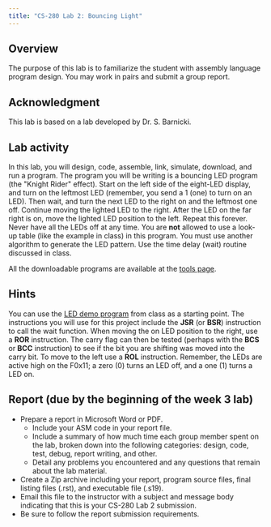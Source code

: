 ```yaml
---
title: "CS-280 Lab 2: Bouncing Light"
---
```


## Overview

The purpose of this lab is to familiarize the student with assembly
language program design. You may work in pairs and submit a group
report.

## Acknowledgment

This lab is based on a lab developed by Dr. S. Barnicki.

## Lab activity

In this lab, you will design, code, assemble, link, simulate,
download, and run a program. The program you will be writing is a
bouncing LED program (the &quot;Knight Rider&quot; effect). Start on the
left side of the eight-LED display, and turn on the leftmost LED
(remember, you send a 1 (one) to turn on an LED). Then wait, and turn
the next LED to the right on and the leftmost one off. Continue moving
the lighted LED to the right. After the LED on the far right is on,
move the lighted LED position to the left. Repeat this forever. Never
have all the LEDs off at any time. You are __not__ allowed
to use a look-up table (like the example in class) in this program. You
must use another algorithm to generate the LED pattern. Use the time
delay (wait) routine discussed in class.

All the downloadable programs are available at the <a
href="tools/">tools page</a>.

## Hints

You can use the <a href="led-demo.s">LED demo program</a> from class
as a starting point. The instructions you will use for this project
include the __JSR__ (or __BSR__) instruction
to call the wait function. When moving the on LED position to the right,
use a __ROR__ instruction. The carry flag can then be
tested (perhaps with the __BCS__ or __BCC__
instruction) to see if the bit you are shifting was moved into the carry
bit. To move to the left use a __ROL__ instruction.
Remember, the LEDs are active high on the F0x11; a zero (0) turns an LED off, and a one
(1) turns a LED on.

## Report (due by the beginning of the week 3 lab)

* Prepare a report in Microsoft Word or PDF.
  * Include your ASM code in your report file.
  * Include a summary of how much time each group member spent on 
      the lab, broken down into the following categories: design,
      code, test, debug, report writing, and other.
  * Detail any problems you encountered and any questions
      that remain about the lab material.
* Create a Zip archive including your report, program source files,
    final listing files (.rst), and executable file (.s19).
* Email this file to the instructor with a subject and message
    body indicating that this is your CS-280 Lab 2 submission.
* Be sure to follow the report
    submission requirements.
